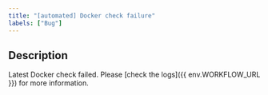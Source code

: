 ```yaml
---
title: "[automated] Docker check failure"
labels: ["Bug"]
---
```


## Description

Latest Docker check failed. Please [check the logs]({{ env.WORKFLOW_URL }}) for more information.
